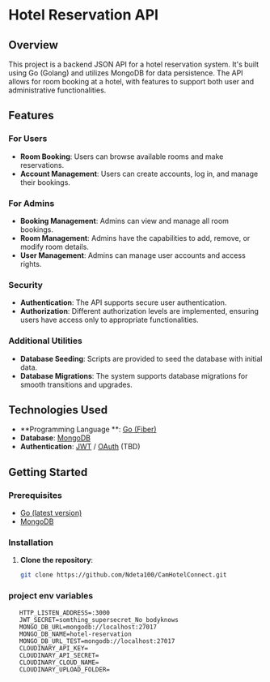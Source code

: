 # Hotel Reservation API

## Overview

This project is a backend JSON API for a hotel reservation system. It's built using Go (Golang) and utilizes MongoDB for data persistence. The API allows for room booking at a hotel, with features to support both user and administrative functionalities.

## Features

### For Users

- **Room Booking**: Users can browse available rooms and make reservations.
- **Account Management**: Users can create accounts, log in, and manage their bookings.

### For Admins

- **Booking Management**: Admins can view and manage all room bookings.
- **Room Management**: Admins have the capabilities to add, remove, or modify room details.
- **User Management**: Admins can manage user accounts and access rights.

### Security

- **Authentication**: The API supports secure user authentication.
- **Authorization**: Different authorization levels are implemented, ensuring users have access only to appropriate functionalities.

### Additional Utilities

- **Database Seeding**: Scripts are provided to seed the database with initial data.
- **Database Migrations**: The system supports database migrations for smooth transitions and upgrades.

## Technologies Used

- **Programming Language **: [Go (Fiber)](https://gofiber.io/)
- **Database**: [MongoDB](https://www.mongodb.com/docs/drivers/go/current/)
- **Authentication**: [JWT](https://jwt.io/) / [OAuth](https://oauth.net/2/) (TBD)

## Getting Started

### Prerequisites

- [Go (latest version)](https://golang.org/dl/)
- [MongoDB](https://www.mongodb.com/try/download/community)

### Installation

1. **Clone the repository**:
   ```bash
   git clone https://github.com/Ndeta100/CamHotelConnect.git
   
### project env variables
```
   HTTP_LISTEN_ADDRESS=:3000
   JWT_SECRET=somthing_supersecret_No_bodyknows
   MONGO_DB_URL=mongodb://localhost:27017
   MONGO_DB_NAME=hotel-reservation
   MONGO_DB_URL_TEST=mongodb://localhost:27017
   CLOUDINARY_API_KEY=
   CLOUDINARY_API_SECRET=
   CLOUDINARY_CLOUD_NAME=
   CLOUDINARY_UPLOAD_FOLDER=
```

